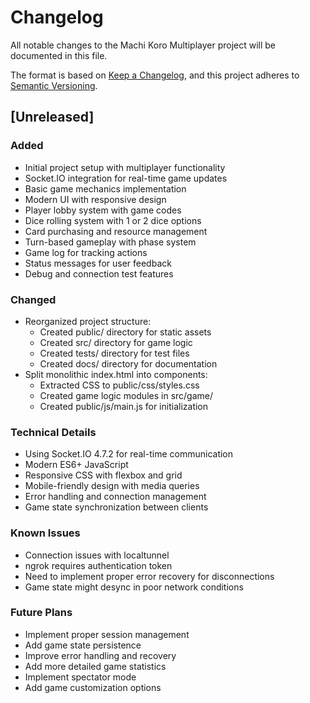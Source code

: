 # Changelog

All notable changes to the Machi Koro Multiplayer project will be documented in this file.

The format is based on [Keep a Changelog](https://keepachangelog.com/en/1.0.0/),
and this project adheres to [Semantic Versioning](https://semver.org/spec/v2.0.0.html).

## [Unreleased]

### Added
- Initial project setup with multiplayer functionality
- Socket.IO integration for real-time game updates
- Basic game mechanics implementation
- Modern UI with responsive design
- Player lobby system with game codes
- Dice rolling system with 1 or 2 dice options
- Card purchasing and resource management
- Turn-based gameplay with phase system
- Game log for tracking actions
- Status messages for user feedback
- Debug and connection test features

### Changed
- Reorganized project structure:
  - Created public/ directory for static assets
  - Created src/ directory for game logic
  - Created tests/ directory for test files
  - Created docs/ directory for documentation
- Split monolithic index.html into components:
  - Extracted CSS to public/css/styles.css
  - Created game logic modules in src/game/
  - Created public/js/main.js for initialization

### Technical Details
- Using Socket.IO 4.7.2 for real-time communication
- Modern ES6+ JavaScript
- Responsive CSS with flexbox and grid
- Mobile-friendly design with media queries
- Error handling and connection management
- Game state synchronization between clients

### Known Issues
- Connection issues with localtunnel
- ngrok requires authentication token
- Need to implement proper error recovery for disconnections
- Game state might desync in poor network conditions

### Future Plans
- Implement proper session management
- Add game state persistence
- Improve error handling and recovery
- Add more detailed game statistics
- Implement spectator mode
- Add game customization options 